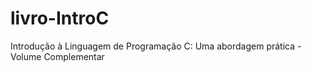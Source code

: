 # livro-IntroC

Introdução à Linguagem de Programação C: Uma abordagem prática - Volume Complementar
